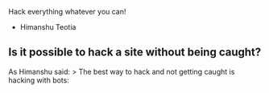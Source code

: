 Hack everything whatever you can!

- Himanshu Teotia

## Is it possible to hack a site without being caught?
As Himanshu said: > The best way to hack and not getting caught is hacking with bots:

